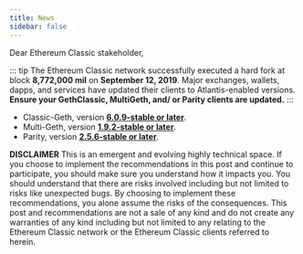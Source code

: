 ```yaml
---
title: News
sidebar: false
---
```


Dear Ethereum Classic stakeholder,

::: tip
The Ethereum Classic network successfully executed a hard fork at block __8,772,000 mil__ on __September 12, 2019__. Major exchanges, wallets, dapps, and services have updated their clients to Atlantis-enabled versions. __Ensure your GethClassic, MultiGeth, and/ or Parity clients are updated.__
:::

- Classic-Geth, version [**6.0.9-stable  or later**](https://github.com/etclabscore/go-ethereum/releases).
- Multi-Geth, version [**1.9.2-stable or later**](https://github.com/multi-geth/multi-geth/releases).
- Parity, version [**2.5.6-stable or later**](https://github.com/paritytech/parity-ethereum/releases).

**DISCLAIMER** This is an emergent and evolving highly technical space. If you choose to implement the recommendations in this post and continue to participate, you should make sure you understand how it impacts you. You should understand that there are risks involved including but not limited to risks like unexpected bugs. By choosing to implement these recommendations, you alone assume the risks of the consequences. This post and recommendations are not a sale of any kind and do not create any warranties of any kind including but not limited to any relating to the Ethereum Classic network or the Ethereum Classic clients referred to herein.